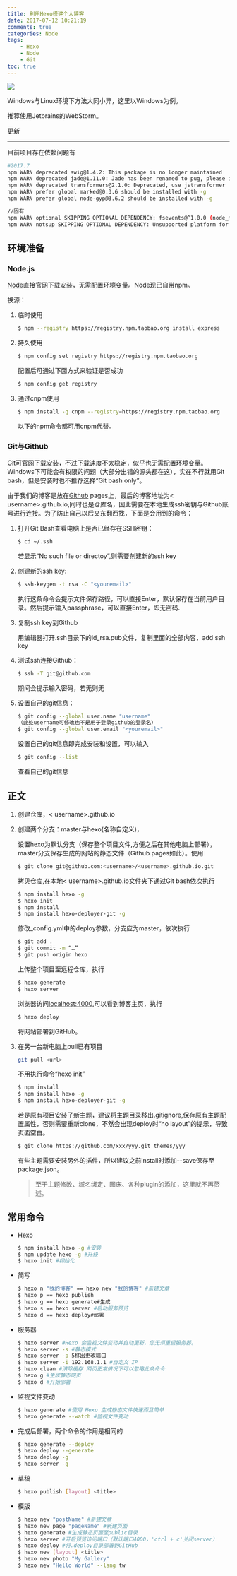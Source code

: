 ```yaml
---
title: 利用Hexo搭建个人博客
date: 2017-07-12 10:21:19
comments: true
categories: Node
tags: 
    - Hexo
    - Node
    - Git
toc: true
---
```


![](http://i.v2ex.co/5bb7J7NT.png)

Windows与Linux环境下方法大同小异，这里以Windows为例。

推荐使用Jetbrains的WebStorm。

<!--more-->

更新

-----

 目前项目存在依赖问题有

```bash
#2017.7
npm WARN deprecated swig@1.4.2: This package is no longer maintained
npm WARN deprecated jade@1.11.0: Jade has been renamed to pug, please install the latest version of pug instead of jade
npm WARN deprecated transformers@2.1.0: Deprecated, use jstransformer
npm WARN prefer global marked@0.3.6 should be installed with -g
npm WARN prefer global node-gyp@3.6.2 should be installed with -g

//固有
npm WARN optional SKIPPING OPTIONAL DEPENDENCY: fsevents@^1.0.0 (node_modules/chokidar/node_modules/fsevents):
npm WARN notsup SKIPPING OPTIONAL DEPENDENCY: Unsupported platform for fsevents@1.1.2: wanted {"os":"darwin","arch":"any"} (current: {"os":"linux","arch":"x64"})

```


## 环境准备

### Node.js

[Node](https://nodejs.org)直接官网下载安装，无需配置环境变量。Node现已自带npm。

换源：

1. 临时使用
    
    ``` bash
    $ npm --registry https://registry.npm.taobao.org install express
    ```

2. 持久使用

    ``` bash
    $ npm config set registry https://registry.npm.taobao.org
    ```

    配置后可通过下面方式来验证是否成功 

    ``` bash
    $ npm config get registry
    ```

3. 通过cnpm使用

    ``` bash
    $ npm install -g cnpm --registry=https://registry.npm.taobao.org
    ```

    以下的npm命令都可用cnpm代替。

### Git与Github
[Git](https://git-scm.com/)可官网下载安装，不过下载速度不太稳定，似乎也无需配置环境变量。Windows下可能会有权限的问题（大部分出错的源头都在这），实在不行就用Git bash，但是安装时也不推荐选择“Git bash only”。

由于我们的博客是放在[Github](https://github.com/) pages上，最后的博客地址为< username\>.github.io,同时也是仓库名，因此需要在本地生成ssh密钥与Github账号进行连接。为了防止自己以后又东翻西找，下面是会用到的命令：

1. 打开Git Bash查看电脑上是否已经存在SSH密钥：

    ``` bash
    $ cd ~/.ssh
    ```

    若显示“No such file or directoy”,则需要创建新的ssh key

2. 创建新的ssh key:

    ``` bash
    $ ssh-keygen -t rsa -C "<youremail>"
    ```

    执行这条命令会提示文件保存路径，可以直接Enter，默认保存在当前用户目录。然后提示输入passphrase，可以直接Enter，即无密码.
 
3. 复制ssh key到Github

    用编辑器打开.ssh目录下的id_rsa.pub文件，复制里面的全部内容，add ssh key

4. 测试ssh连接Github：

    ``` bash
    $ ssh -T git@github.com
    ```

    期间会提示输入密码，若无则无

5. 设置自己的git信息：

    ``` bash   
    $ git config --global user.name "username" 
    （此处username可修改也不是用于登录github的登录名）
    $ git config --global user.email "<youremail>"
    ```

    设置自己的git信息即完成安装和设置，可以输入

    ``` bash
    $ git config --list
    ```

    查看自己的git信息

## 正文

1. 创建仓库，< username\>.github.io

2. 创建两个分支：master与hexo(名称自定义)，

    设置hexo为默认分支（保存整个项目文件,方便之后在其他电脑上部署），master分支保存生成的网站的静态文件（Github pages如此）。使用
    
    ``` bash
    $ git clone git@github.com:<username>/<username>.github.io.git
    ```

   拷贝仓库,在本地< username\>.github.io文件夹下通过Git bash依次执行

    ``` bash
    $ npm install hexo -g
    $ hexo init
    $ npm install
    $ npm install hexo-deployer-git -g
    ```

    修改_config.yml中的deploy参数，分支应为master，依次执行

    ``` bash
    $ git add .
    $ git commit -m “…”
    $ git push origin hexo
    ```

    上传整个项目至远程仓库，执行

    ``` bash
    $ hexo generate
    $ hexo server
    ```

    浏览器访问[localhost:4000](http://localhost:4000),可以看到博客主页，执行

    ``` bash
    $ hexo deploy
    ```
    将网站部署到GitHub。

3. 在另一台新电脑上pull已有项目

    ``` bash
    git pull <url>
    ```

    不用执行命令“hexo init”

    ``` bash
    $ npm install
    $ npm install hexo -g
    $ npm install hexo-deployer-git -g
    ```
    若是原有项目安装了新主题，建议将主题目录移出.gitignore,保存原有主题配置属性，否则需要重新clone，不然会出现deploy时“no layout”的提示，导致页面空白。

    ```bash
    $ git clone https://github.com/xxx/yyy.git themes/yyy
    ```
    有些主题需要安装另外的插件，所以建议之前install时添加--save保存至package.json。

    > 至于主题修改、域名绑定、图床、各种plugin的添加，这里就不再赘述。

## 常用命令

- Hexo
    
    ``` bash
    $ npm install hexo -g #安装
    $ npm update hexo -g #升级
    $ hexo init #初始化
    ```

- 简写

    ``` bash
    $ hexo n "我的博客" == hexo new "我的博客" #新建文章
    $ hexo p == hexo publish
    $ hexo g == hexo generate#生成
    $ hexo s == hexo server #启动服务预览
    $ hexo d == hexo deploy#部署
    ```

- 服务器
    
    ``` bash
    $ hexo server #Hexo 会监视文件变动并自动更新，您无须重启服务器。
    $ hexo server -s #静态模式
    $ hexo server -p 5移出更改端口
    $ hexo server -i 192.168.1.1 #自定义 IP
    $ hexo clean #清除缓存 网页正常情况下可以忽略此条命令
    $ hexo g #生成静态网页
    $ hexo d #开始部署
    ```

- 监视文件变动
    
    ``` bash
    $ hexo generate #使用 Hexo 生成静态文件快速而且简单
    $ hexo generate --watch #监视文件变动
    ```

- 完成后部署，两个命令的作用是相同的

    ``` bash
    $ hexo generate --deploy
    $ hexo deploy --generate
    $ hexo deploy -g
    $ hexo server -g
    ```

- 草稿

    ``` bash
    $ hexo publish [layout] <title>
    ```

- 模版
    
    ``` bash
    $ hexo new "postName" #新建文章
    $ hexo new page "pageName" #新建页面
    $ hexo generate #生成静态页面至public目录
    $ hexo server #开启预览访问端口（默认端口4000，'ctrl + c'关闭server）
    $ hexo deploy #将.deploy目录部署到GitHub
    $ hexo new [layout] <title>
    $ hexo new photo "My Gallery"
    $ hexo new "Hello World" --lang tw
    ```
